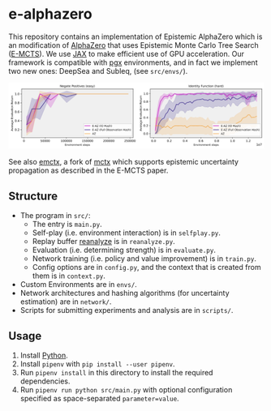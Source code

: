 # e-alphazero

This repository contains an implementation of Epistemic AlphaZero which is an modification of [AlphaZero]
that uses Epistemic Monte Carlo Tree Search ([E-MCTS]). We use [JAX] to make efficient use of GPU acceleration.
Our framework is compatible with [pgx] environments, and in fact we implement two new ones: DeepSea and Subleq, (see `src/envs/`).

![Subleq Results](figs/results_subleq.png)

See also [emctx], a fork of [mctx] which supports epistemic uncertainty propagation as described in the E-MCTS paper.

## Structure

- The program in `src/`:
    - The entry is `main.py`.
    - Self-play (i.e. environment interaction) is in `selfplay.py`.
    - Replay buffer [reanalyze] is in `reanalyze.py`.
    - Evaluation (i.e. determining strength) is in `evaluate.py`.
    - Network training (i.e. policy and value improvement) is in `train.py`.
    - Config options are in `config.py`, and the context that is created from them is in `context.py`.
- Custom Environments are in `envs/`.
- Network architectures and hashing algorithms (for uncertainty estimation) are in `network/`.
- Scripts for submitting experiments and analysis are in `scripts/`.

## Usage

1. Install [Python].
2. Install `pipenv` with `pip install --user pipenv`.
3. Run `pipenv install` in this directory to install the required dependencies.
4. Run `pipenv run python src/main.py` with optional configuration specified as space-separated `parameter=value`.

[AlphaZero]: https://arxiv.org/abs/1712.01815
[E-MCTS]: https://arxiv.org/abs/2210.13455v5
[JAX]: https://github.com/jax-ml/jax
[pgx]: https://github.com/sotetsuk/pgx
[emctx]: https://github.com/emcts/emctx
[mctx]: https://github.com/google-deepmind/mctx
[Reanalyze]: https://arxiv.org/abs/2104.06294
[Python]: https://www.python.org/downloads/
[uv]: https://docs.astral.sh/uv/
